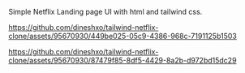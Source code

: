 Simple Netflix Landing page UI with html and tailwind css.



https://github.com/dineshxo/tailwind-netflix-clone/assets/95670930/449be025-05c9-4386-968c-7191125b1503




https://github.com/dineshxo/tailwind-netflix-clone/assets/95670930/87479f85-8df5-4429-8a2b-d972bd15dc29








